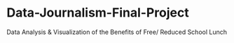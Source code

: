# Data-Journalism-Final-Project
Data Analysis &amp; Visualization of the Benefits of Free/ Reduced School Lunch 
